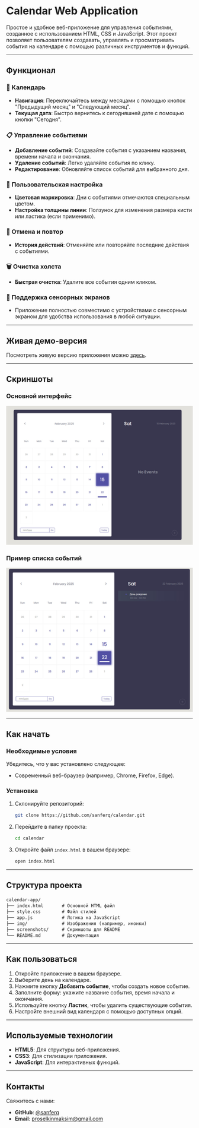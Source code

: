 # Calendar Web Application

Простое и удобное веб-приложение для управления событиями, созданное с использованием HTML, CSS и JavaScript. Этот проект позволяет пользователям создавать, управлять и просматривать события на календаре с помощью различных инструментов и функций.

---

## Функционал

### 📅 Календарь
- **Навигация**: Переключайтесь между месяцами с помощью кнопок "Предыдущий месяц" и "Следующий месяц".
- **Текущая дата**: Быстро вернитесь к сегодняшней дате с помощью кнопки "Сегодня".

### 📋 Управление событиями
- **Добавление событий**: Создавайте события с указанием названия, времени начала и окончания.
- **Удаление событий**: Легко удаляйте события по клику.
- **Редактирование**: Обновляйте список событий для выбранного дня.

### 🎨 Пользовательская настройка
- **Цветовая маркировка**: Дни с событиями отмечаются специальным цветом.
- **Настройка толщины линии**: Ползунок для изменения размера кисти или ластика (если применимо).

### 🔄 Отмена и повтор
- **История действий**: Отменяйте или повторяйте последние действия с событиями.

### 🗑️ Очистка холста
- **Быстрая очистка**: Удалите все события одним кликом.

### 📱 Поддержка сенсорных экранов
- Приложение полностью совместимо с устройствами с сенсорным экраном для удобства использования в любой ситуации.

---

## Живая демо-версия

Посмотреть живую версию приложения можно [здесь](https://sanferq.github.io/calendar/).

---

## Скриншоты

### Основной интерфейс
![Main Interface](screenshots/1.jpg)

### Пример списка событий
![Example Events](screenshots/2.jpg)

---

## Как начать

### Необходимые условия
Убедитесь, что у вас установлено следующее:
- Современный веб-браузер (например, Chrome, Firefox, Edge).

### Установка
1. Склонируйте репозиторий:

    ```bash
    git clone https://github.com/sanferq/calendar.git
    ```

2. Перейдите в папку проекта:

    ```bash
    cd calendar
    ```

3. Откройте файл `index.html` в вашем браузере:

    ```bash
    open index.html
    ```

---

## Структура проекта
```
calendar-app/
├── index.html       # Основной HTML файл
├── style.css        # Файл стилей
├── app.js           # Логика на JavaScript
├── img/             # Изображения (например, иконки)
├── screenshots/     # Скриншоты для README
└── README.md        # Документация
```

---

## Как пользоваться

1. Откройте приложение в вашем браузере.
2. Выберите день на календаре.
3. Нажмите кнопку **Добавить событие**, чтобы создать новое событие.
4. Заполните форму: укажите название события, время начала и окончания.
5. Используйте кнопку **Ластик**, чтобы удалить существующие события.
6. Настройте внешний вид календаря с помощью доступных опций.

---

## Используемые технологии

- **HTML5**: Для структуры веб-приложения.
- **CSS3**: Для стилизации приложения.
- **JavaScript**: Для интерактивных функций.

---

## Контакты

Свяжитесь с нами:
- **GitHub**: [@sanferq](https://github.com/sanferq)
- **Email**: [proselkinmaksim@gmail.com](mailto:proselkinmaksim@gmail.com)
